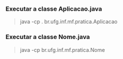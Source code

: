 ### Executar a classe Aplicacao.java
> java -cp . br.ufg.inf.mf.pratica.Aplicacao

### Executar a classe Nome.java
> java -cp br.ufg.inf.mf.pratica.Nome
